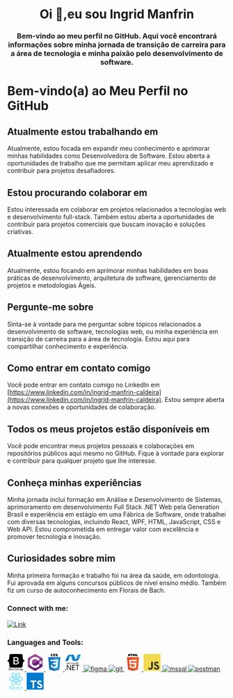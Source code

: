 <h1 align="center">Oi 👋,eu sou Ingrid Manfrin</h1>
<h3 align="center">Bem-vindo ao meu perfil no GitHub. Aqui você encontrará informações sobre minha jornada de transição de carreira para a área de tecnologia e minha paixão pelo desenvolvimento de software.</h3>

# Bem-vindo(a) ao Meu Perfil no GitHub

## Atualmente estou trabalhando em

Atualmente, estou focada em expandir meu conhecimento e aprimorar minhas habilidades como Desenvolvedora de Software. Estou aberta a oportunidades de trabalho que me permitam aplicar meu aprendizado e contribuir para projetos desafiadores.

## Estou procurando colaborar em

Estou interessada em colaborar em projetos relacionados a tecnologias web e desenvolvimento full-stack. Também estou aberta a oportunidades de contribuir para projetos comerciais que buscam inovação e soluções criativas.

## Atualmente estou aprendendo

Atualmente, estou focando em aprimorar minhas habilidades em boas práticas de desenvolvimento, arquitetura de software, gerenciamento de projetos e metodologias Ágeis.

## Pergunte-me sobre

Sinta-se à vontade para me perguntar sobre tópicos relacionados a desenvolvimento de software, tecnologias web, ou minha experiência em transição de carreira para a área de tecnologia. Estou aqui para compartilhar conhecimento e experiência.

## Como entrar em contato comigo

Você pode entrar em contato comigo no LinkedIn em [https://www.linkedin.com/in/ingrid-manfrin-caldeira](https://www.linkedin.com/in/ingrid-manfrin-caldeira). Estou sempre aberta a novas conexões e oportunidades de colaboração.

## Todos os meus projetos estão disponíveis em

Você pode encontrar meus projetos pessoais e colaborações em repositórios públicos aqui mesmo no GitHub. Fique à vontade para explorar e contribuir para qualquer projeto que lhe interesse.

## Conheça minhas experiências

Minha jornada inclui formação em Análise e Desenvolvimento de Sistemas, aprimoramento em desenvolvimento Full Stack .NET Web pela Generation Brasil e experiência em estágio em uma Fábrica de Software, onde trabalhei com diversas tecnologias, incluindo React, WPF, HTML, JavaScript, CSS e Web API. Estou comprometida em entregar valor com excelência e promover tecnologia e inovação.

## Curiosidades sobre mim

Minha primeira formação e trabalho foi na área da saúde, em odontologia. Fui aprovada em alguns concursos públicos de nível ensino médio. Também fiz um curso de autoconhecimento em Florais de Bach.


<h3 align="left">Connect with me:</h3>
<p align="left">
<a href="https://www.linkedin.com/in/ingrid-manfrin-caldeira/" target="blank"><img align="center" src="https://raw.githubusercontent.com/rahuldkjain/github-profile-readme-generator/master/src/images/icons/Social/linked-in-alt.svg" alt="Link" height="30" width="40" /></a>
</p>

<h3 align="left">Languages and Tools:</h3>
<p align="left"> <a href="https://getbootstrap.com" target="_blank" rel="noreferrer"> <img src="https://raw.githubusercontent.com/devicons/devicon/master/icons/bootstrap/bootstrap-plain-wordmark.svg" alt="bootstrap" width="40" height="40"/> </a> <a href="https://www.w3schools.com/cs/" target="_blank" rel="noreferrer"> <img src="https://raw.githubusercontent.com/devicons/devicon/master/icons/csharp/csharp-original.svg" alt="csharp" width="40" height="40"/> </a> <a href="https://www.w3schools.com/css/" target="_blank" rel="noreferrer"> <img src="https://raw.githubusercontent.com/devicons/devicon/master/icons/css3/css3-original-wordmark.svg" alt="css3" width="40" height="40"/> </a> <a href="https://dotnet.microsoft.com/" target="_blank" rel="noreferrer"> <img src="https://raw.githubusercontent.com/devicons/devicon/master/icons/dot-net/dot-net-original-wordmark.svg" alt="dotnet" width="40" height="40"/> </a> <a href="https://www.figma.com/" target="_blank" rel="noreferrer"> <img src="https://www.vectorlogo.zone/logos/figma/figma-icon.svg" alt="figma" width="40" height="40"/> </a> <a href="https://git-scm.com/" target="_blank" rel="noreferrer"> <img src="https://www.vectorlogo.zone/logos/git-scm/git-scm-icon.svg" alt="git" width="40" height="40"/> </a> <a href="https://www.w3.org/html/" target="_blank" rel="noreferrer"> <img src="https://raw.githubusercontent.com/devicons/devicon/master/icons/html5/html5-original-wordmark.svg" alt="html5" width="40" height="40"/> </a> <a href="https://developer.mozilla.org/en-US/docs/Web/JavaScript" target="_blank" rel="noreferrer"> <img src="https://raw.githubusercontent.com/devicons/devicon/master/icons/javascript/javascript-original.svg" alt="javascript" width="40" height="40"/> </a> <a href="https://www.microsoft.com/en-us/sql-server" target="_blank" rel="noreferrer"> <img src="https://www.svgrepo.com/show/303229/microsoft-sql-server-logo.svg" alt="mssql" width="40" height="40"/> </a> <a href="https://postman.com" target="_blank" rel="noreferrer"> <img src="https://www.vectorlogo.zone/logos/getpostman/getpostman-icon.svg" alt="postman" width="40" height="40"/> </a> <a href="https://reactjs.org/" target="_blank" rel="noreferrer"> <img src="https://raw.githubusercontent.com/devicons/devicon/master/icons/react/react-original-wordmark.svg" alt="react" width="40" height="40"/> </a> <a href="https://www.typescriptlang.org/" target="_blank" rel="noreferrer"> <img src="https://raw.githubusercontent.com/devicons/devicon/master/icons/typescript/typescript-original.svg" alt="typescript" width="40" height="40"/> </a> </p>
